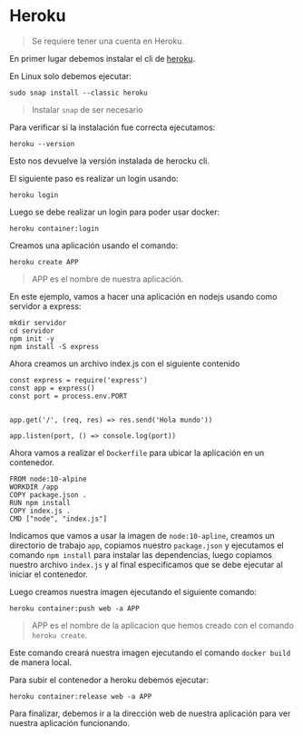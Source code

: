 # Heroku

> Se requiere tener una cuenta en Heroku. 

En primer lugar debemos instalar el cli de [heroku](https://devcenter.heroku.com/articles/heroku-cli#download-and-install).

En Linux solo debemos ejecutar:

```shell
sudo snap install --classic heroku
```

> Instalar `snap` de ser necesario 

Para verificar si la instalación fue correcta ejecutamos: 

```
heroku --version
```

Esto nos devuelve la versión instalada de herocku cli.

El siguiente paso es realizar un login usando:

```
heroku login
```

Luego se debe realizar un login para poder usar docker:

```
heroku container:login
```

Creamos una aplicación usando el comando:

```
heroku create APP
```

> APP es el nombre de nuestra aplicación.

En este ejemplo, vamos a hacer una aplicación en nodejs usando como servidor a express:

```
mkdir servidor
cd servidor
npm init -y
npm install -S express
```

Ahora creamos un archivo index.js con el siguiente contenido

```
const express = require('express')
const app = express()
const port = process.env.PORT


app.get('/', (req, res) => res.send('Hola mundo'))

app.listen(port, () => console.log(port))
```

Ahora vamos a realizar el `Dockerfile` para ubicar la aplicación en un contenedor.

```
FROM node:10-alpine
WORKDIR /app
COPY package.json .
RUN npm install
COPY index.js .
CMD ["node", "index.js"]
```

Indicamos que vamos a usar la imagen de `node:10-apline`, creamos un directorio de trabajo `app`, copiamos nuestro `package.json` y ejecutamos el comando `npm install` para instalar las dependencias, luego copiamos nuestro archivo `index.js` y al final especificamos que se debe ejecutar al iniciar el contenedor.

Luego creamos nuestra imagen ejecutando el siguiente comando:

```
heroku container:push web -a APP
```
> APP es el nombre de la aplicacion que hemos creado con el comando `heroku create`.

Este comando creará nuestra imagen ejecutando el comando `docker build` de manera local. 

Para subir el contenedor a heroku debemos ejecutar:

```
heroku container:release web -a APP
```

Para finalizar, debemos ir a la dirección web de nuestra aplicación para ver nuestra aplicación funcionando.




